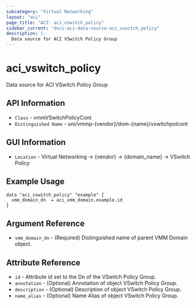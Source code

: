 ```yaml
---
subcategory: "Virtual Networking"
layout: "aci"
page_title: "ACI: aci_vswitch_policy"
sidebar_current: "docs-aci-data-source-aci_vswitch_policy"
description: |-
  Data source for ACI VSwitch Policy Group
---
```


# aci_vswitch_policy #

Data source for ACI VSwitch Policy Group

## API Information ##

* `Class` - vmmVSwitchPolicyCont
* `Distinguished Name` - uni/vmmp-{vendor}/dom-{name}/vswitchpolcont


## GUI Information ##

* `Location` - Virtual Networking -> {vendor} -> {domain_name} -> VSwitch Policy

## Example Usage ##

```hcl
data "aci_vswitch_policy" "example" {
  vmm_domain_dn  = aci_vmm_domain.example.id
}
```

## Argument Reference ##

* `vmm_domain_dn` - (Required) Distinguished name of parent VMM Domain object.

## Attribute Reference ##

* `id` - Attribute id set to the Dn of the VSwitch Policy Group.
* `annotation` - (Optional) Annotation of object VSwitch Policy Group.
* `description` - (Optional) Description of object VSwitch Policy Group.
* `name_alias` - (Optional) Name Alias of object VSwitch Policy Group.
